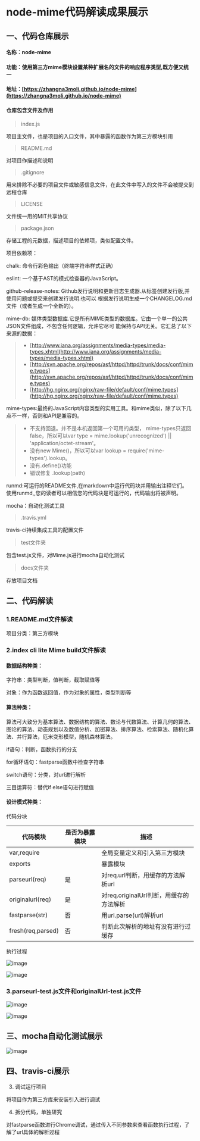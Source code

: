 
# node-mime代码解读成果展示
## 一、代码仓库展示

#### 名称：node-mime

#### 功能：使用第三方mime模块设置某种扩展名的文件的响应程序类型,既方便又统一

#### 地址：[https://zhangna3moli.github.io/node-mime](https://zhangna3moli.github.io/node-mime)

#### 仓库包含文件及作用

> index.js

项目主文件，也是项目的入口文件，其中暴露的函数作为第三方模块引用

> README.md 

对项目作描述和说明

> .gitignore

用来排除不必要的项目文件或敏感信息文件，在此文件中写入的文件不会被提交到远程仓库

> LICENSE

文件统一用的MIT共享协议

> package.json

存储工程的元数据，描述项目的依赖项，类似配置文件。

项目依赖项：

chalk: 命令行彩色输出（终端字符串样式正确）

eslint: 一个基于AST的模式检查器的JavaScript。

github-release-notes: Github发行说明和更新日志生成器.从标签创建发行版,并使用问题或提交来创建发行说明.也可以                       根据发行说明生成一个CHANGELOG.md文件（或者生成一个全新的）。

mime-db: 媒体类型数据库.它是所有MIME类型的数据库。它由一个单一的公共JSON文件组成，不包含任何逻辑，允许它尽可          能保持与API无关。它汇总了以下来源的数据：

>- [http://www.iana.org/assignments/media-types/media-types.xhtml(http://www.iana.org/assignments/media-types/media-types.xhtml)
>- [http://svn.apache.org/repos/asf/httpd/httpd/trunk/docs/conf/mime.types](http://svn.apache.org/repos/asf/httpd/httpd/trunk/docs/conf/mime.types)
>- [http://hg.nginx.org/nginx/raw-file/default/conf/mime.types](http://hg.nginx.org/nginx/raw-file/default/conf/mime.types)

mime-types:最终的JavaScript内容类型的实用工具。和mime类似，除了以下几点不一样，否则和API是兼容的。
 
>- 不支持回退。并不是本机返回第一个可用的类型， mime-types只返回false，所以可以var type = mime.lookup('unrecognized') || 'application/octet-stream'。
>- 没有new Mime()，所以可以var lookup = require('mime-types').lookup。
>- 没有.define()功能
>- 错误修复 .lookup(path)

runmd:可运行的README文件,在markdown中运行代码块并用输出注释它们。
      使用runmd,,您的读者可以相信您的代码块是可运行的，代码输出将被声明。

mocha：自动化测试工具

> .travis.yml 

travis-ci持续集成工具的配置文件

> test文件夹

包含test.js文件，对Mime.js进行mocha自动化测试


> docs文件夹

存放项目文档


## 二、代码解读
### 1.README.md文件解读
项目分类：第三方模块
### 2.index cli lite Mime build文件解读

#### 数据结构种类：

字符串：类型判断，值判断，截取赋值等

对象：作为函数返回值，作为对象的属性，类型判断等

#### 算法种类：

算法可大致分为基本算法、数据结构的算法、数论与代数算法、计算几何的算法、图论的算法、动态规划以及数值分析、加密算法、排序算法、检索算法、随机化算法、并行算法，厄米变形模型，随机森林算法。

if语句：判断，函数执行的分支

for循环语句：fastparse函数中检查字符串

switch语句：分类，对url进行解析

三目运算符：替代if else语句进行赋值

#### 设计模式种类：





代码分块


代码模块 | 是否为暴露模块|描述
---|---|---
var,require | |全局变量定义和引入第三方模块
exports | |暴露模块
parseurl(req)|是|对req.url判断，用缓存的方法解析url
originalurl(req)|是|对req.originalUrl判断，用缓存的方法解析
fastparse(str)|否|用url.parse(url)解析url
fresh(req,parsed)|否|判断此次解析的地址有没有进行过缓存

执行过程

![image](../images/parseurl.jpg)

![image](../images/originalUrl.jpg)
### 3.parseurl-test.js文件和originalUrl-test.js文件

![image](../images/parseurl-test.jpg)

![image](../images/originalUrl-test.jpg)
## 三、mocha自动化测试展示

![image](../images/mocha-test.jpg)


## 四、travis-ci展示


3. 调试运行项目

将项目作为第三方库来安装引入进行调试

4. 拆分代码，单独研究

对fastparse函数进行Chrome调试，通过传入不同参数来查看函数执行过程，了解了url具体的解析过程




